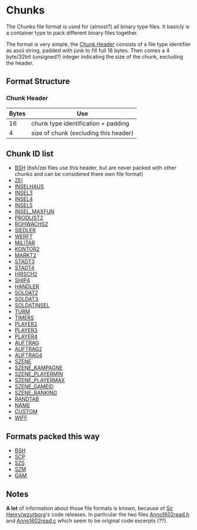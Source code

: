 # Chunks #

The Chunks file format is used for (almost?) all binary type files.
It basicly is a container type to pack different binary files together.

The format is very simple, the [Chunk Header](#chunk-header) consists of a file type identifier as ascii string, padded with junk to fill full 16 bytes. Then comes a 4 byte/32bit (unsigned?) integer indicating the size of the chunk, excluding the header.

## Format Structure ##

### Chunk Header ###

| Bytes | Use                                   |
|-------|---------------------------------------|
| 16    | chunk type identification + padding   |
| 4     | size of chunk (excluding this header) |

## Chunk ID list ##

- [BSH](bsh.md) (bsh/zei files use this header, but are never packed with other chunks and can be considered there own file format)
- [ZEI](bsh.md)
- [INSELHAUS]()
- [INSEL3]()
- [INSEL4]()
- [INSEL5]()
- [INSEL_MAXFUN]()
- [PRODLIST2]()
- [ROHWACHS2]()
- [SIEDLER]()
- [WERFT]()
- [MILITAR]()
- [KONTOR2]()
- [MARKT2]()
- [STADT3]()
- [STADT4]()
- [HIRSCH2]()
- [SHIP4]()
- [HANDLER]()
- [SOLDAT2]()
- [SOLDAT3]()
- [SOLDATINSEL]()
- [TURM]()
- [TIMERS]()
- [PLAYER2]()
- [PLAYER3]()
- [PLAYER4]()
- [AUFTRAG]()
- [AUFTRAG2]()
- [AUFTRAG4]()
- [SZENE]()
- [SZENE_KAMPAGNE]()
- [SZENE_PLAYERMIN]()
- [SZENE_PLAYERMAX]()
- [SZENE_GAMEID]()
- [SZENE_RANKING]()
- [RANDTAB](./chunks/randtab.md)
- [NAME](./chunks/name.md)
- [CUSTOM]()
- [WIFF]()

## Formats packed this way ##

- [BSH](./bsh.md)
- [SCP](./scp.md)
- [SZS](./szs.md)
- [SZM](./szm.md)
- [GAM](./gam.md)

## Notes ##

**A lot** of information about those file formats is known, because of [Sir Henry/wzurborg](https://github.com/wzurborg)'s code releases. In particular the two files [Anno1602read.h](https://github.com/wzurborg/scenexplorer/blob/master/Anno1602read.h) and [Anno1602read.c](https://github.com/wzurborg/scenexplorer/blob/master/Anno1602read.c) which seem to be original code excerpts (??).

